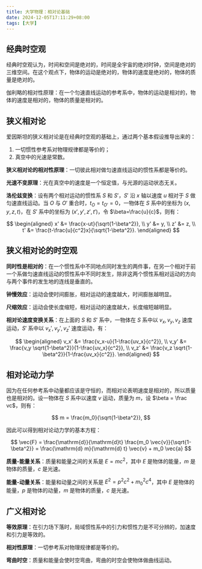 ```yaml
---
title: 大学物理：相对论基础
date: 2024-12-05T17:11:29+08:00
tags: [大学]
---
```


## 经典时空观

经典时空观认为，时间和空间是绝对的，时间是全宇宙的绝对时钟，空间是绝对的三维空间。在这个观点下，物体的运动是绝对的，物体的速度是绝对的，物体的质量是绝对的。

伽利略的相对性原理：在一个匀速直线运动的参考系中，物体的运动是相对的，物体的速度是相对的，物体的质量是相对的。

## 狭义相对论

爱因斯坦的狭义相对论是在经典时空观的基础上，通过两个基本假设推导出来的：

1. 一切惯性参考系对物理规律都是等价的；
2. 真空中的光速是常数。

**狭义相对论的相对性原理**：一切彼此相对做匀速直线运动的惯性系都是等价的。

**光速不变原理**：光在真空中的速度是一个恒定值，与光源的运动状态无关。

**洛伦兹变换**：设有两个相对运动的惯性系 $S$ 和 $S'$，$S'$ 沿 $x$ 轴以速度 $u$ 相对于 $S$ 做匀速直线运动。当 $O$ 与 $O'$ 重合时，$t_O=t_{O'}=0$，一物体在 $S$ 系中的坐标为 $(x, y, z, t)$，在 $S'$ 系中的坐标为 $(x', y', z', t')$，令 $\beta=\frac{u}{c}$，则有：

$$
\begin{aligned}
x' &= \frac{x-ut}{\sqrt{1-\beta^2}}, \\
y' &= y, \\
z' &= z, \\
t' &= \frac{t-\frac{u}{c^2}x}{\sqrt{1-\beta^2}}.
\end{aligned}
$$

## 狭义相对论的时空观

**同时性是相对的**：在一个惯性系中不同地点同时发生的两件事，在另一个相对于前一个系做匀速直线运动的惯性系中不同时发生，除非这两个惯性系相对运动的方向与两个事件的发生地的连线是垂直的。

**钟慢效应**：运动会使时间膨胀，相对运动的速度越大，时间膨胀越明显。

**尺缩效应**：运动会使长度缩短，相对运动的速度越大，长度缩短越明显。

**相对论速度变换关系**：在上面的 $S$ 和 $S'$ 系中，一物体在 $S$ 系中以 $v_x,v_y,v_z$ 速度运动，$S'$ 系中以 $v_x',v_y',v_z'$ 速度运动，有：

$$
\begin{aligned}
v_x' &= \frac{v_x-u}{1-\frac{uv_x}{c^2}}, \\
v_y' &= \frac{v_y \sqrt{1-\beta^2}}{1-\frac{uv_x}{c^2}}, \\
v_z' &= \frac{v_z \sqrt{1-\beta^2}}{1-\frac{uv_x}{c^2}}.
\end{aligned}
$$

## 相对论动力学

因为在任何参考系中动量都应该是守恒的，而相对论表明速度是相对的，所以质量也是相对的。设一物体在 $S$ 系中以速度 $v$ 运动，质量为 $m$，设 $\beta = \frac vc$，则有：

$$
m = \frac{m_0}{\sqrt{1-\beta^2}},
$$

因此可以得到相对论动力学的基本方程：

$$
\vec{F} = \frac{\mathrm{d}}{\mathrm{d}t} \frac{m_0 \vec{v}}{\sqrt{1-\beta^2}} = \frac{\mathrm{d} m}{\mathrm{d} t} \vec{v} + m_0 \vec{a}
$$

**质量-能量关系**：质量和能量之间的关系是 $E=mc^2$，其中 $E$ 是物体的能量，$m$ 是物体的质量，$c$ 是光速。

**能量-动量关系**：能量和动量之间的关系是 $E^2 = p^2c^2 + m_0^2c^4$，其中 $E$ 是物体的能量，$p$ 是物体的动量，$m$ 是物体的质量，$c$ 是光速。

## 广义相对论

**等效原理**：在引力场下落时，局域惯性系中的引力和惯性力是不可分辨的，加速度和引力是等效的。

**相对性原理**：一切参考系对物理规律都是等价的。

**弯曲时空**：质量和能量会使时空弯曲，弯曲的时空会使物体做曲线运动。
